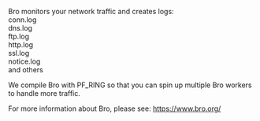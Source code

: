 Bro monitors your network traffic and creates logs:  
conn.log  
dns.log  
ftp.log  
http.log  
ssl.log  
notice.log  
and others  

We compile Bro with PF_RING so that you can spin up multiple Bro workers to handle more traffic.

For more information about Bro, please see:
https://www.bro.org/